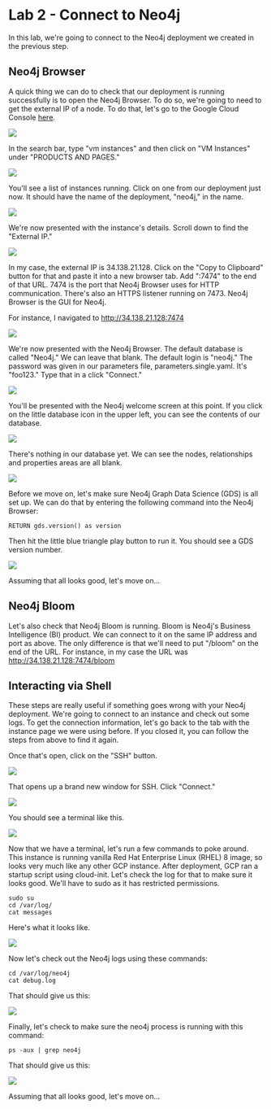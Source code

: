 # Lab 2 - Connect to Neo4j
In this lab, we're going to connect to the Neo4j deployment we created in the previous step.

## Neo4j Browser
A quick thing we can do to check that our deployment is running successfully is to open the Neo4j Browser.  To do so, we're going to need to get the external IP of a node.  To do that, let's go to the Google Cloud Console [here](https://console.cloud.google.com/).

![](images/01-console.png)

In the search bar, type "vm instances" and then click on "VM Instances" under "PRODUCTS AND PAGES."

![](images/02-search.png)

You'll see a list of instances running.  Click on one from our deployment just now.  It should have the name of the deployment, "neo4j," in the name.

![](images/03-instance.png)

We're now presented with the instance's details.  Scroll down to find the "External IP."

![](images/04-instance.png)

In my case, the external IP is 34.138.21.128.  Click on the "Copy to Clipboard" button for that and paste it into a new browser tab.  Add ":7474" to the end of that URL. 7474 is the port that Neo4j Browser uses for HTTP communication.  There's also an HTTPS listener running on 7473. Neo4j Browser is the GUI for Neo4j.

For instance, I navigated to http://34.138.21.128:7474

![](images/05-ip.png)

We're now presented with the Neo4j Browser. The default database is called "Neo4j."  We can leave that blank. The default login is "neo4j."  The password was given in our parameters file, parameters.single.yaml.  It's "foo123."  Type that in a click "Connect."

![](images/06-browser.png)

You'll be presented with the Neo4j welcome screen at this point.  If you click on the little database icon in the upper left, you can see the contents of our database.

![](images/07-welcome.png)

There's nothing in our database yet.  We can see the nodes, relationships and properties areas are all blank.

![](images/08-contents.png)

Before we move on, let's make sure Neo4j Graph Data Science (GDS) is all set up.  We can do that by entering the following command into the Neo4j Browser:

    RETURN gds.version() as version

Then hit the little blue triangle play button to run it.  You should see a GDS version number.

![](images/09-gds.png)

Assuming that all looks good, let's move on...

## Neo4j Bloom
Let's also check that Neo4j Bloom is running.  Bloom is Neo4j's Business Intelligence (BI) product.  We can connect to it on the same IP address and port as above.  The only difference is that we'll need to put "/bloom" on the end of the URL.  For instance, in my case the URL was http://34.138.21.128:7474/bloom

## Interacting via Shell
These steps are really useful if something goes wrong with your Neo4j deployment.  We're going to connect to an instance and check out some logs.  To get the connection information, let's go back to the tab with the instance page we were using before. If you closed it, you can follow the steps from above to find it again.

Once that's open, click on the "SSH" button.

![](images/10-instance.png)

That opens up a brand new window for SSH.  Click "Connect."

![](images/11-connect.png)

You should see a terminal like this.

![](images/12-terminal.png)

Now that we have a terminal, let's run a few commands to poke around.  This instance is running vanilla Red Hat Enterprise Linux (RHEL) 8 image, so looks very much like any other GCP instance.  After deployment, GCP ran a startup script using cloud-init.  Let's check the log for that to make sure it looks good.  We'll have to sudo as it has restricted permissions.

    sudo su
    cd /var/log/
    cat messages

Here's what it looks like.

![](images/13-cloudinit.png)

Now let's check out the Neo4j logs using these commands:

    cd /var/log/neo4j
    cat debug.log

That should give us this:

![](images/14-debug.png)

Finally, let's check to make sure the neo4j process is running with this command:

    ps -aux | grep neo4j

That should give us this:

![](images/15-process.png)

Assuming that all looks good, let's move on...
